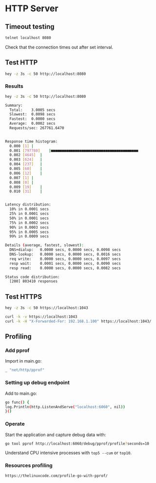 # HTTP Server

## Timeout testing

```sh
telnet localhost 8080
```

Check that the connection times out after set interval.  

## Test HTTP

```sh
hey -z 3s -c 50 http://localhost:8080
```

### Results

```sh
hey -z 3s -c 50 http://localhost:8080

Summary:
  Total:	3.0005 secs
  Slowest:	0.0098 secs
  Fastest:	0.0000 secs
  Average:	0.0002 secs
  Requests/sec:	267761.6470
  

Response time histogram:
  0.000 [1]	|
  0.001 [797780]	|■■■■■■■■■■■■■■■■■■■■■■■■■■■■■■■■■■■■■■■■
  0.002 [4645]	|
  0.003 [624]	|
  0.004 [237]	|
  0.005 [60]	|
  0.006 [12]	|
  0.007 [1]	|
  0.008 [0]	|
  0.009 [19]	|
  0.010 [31]	|


Latency distribution:
  10% in 0.0001 secs
  25% in 0.0001 secs
  50% in 0.0001 secs
  75% in 0.0002 secs
  90% in 0.0003 secs
  95% in 0.0005 secs
  99% in 0.0009 secs

Details (average, fastest, slowest):
  DNS+dialup:	0.0000 secs, 0.0000 secs, 0.0098 secs
  DNS-lookup:	0.0000 secs, 0.0000 secs, 0.0016 secs
  req write:	0.0000 secs, 0.0000 secs, 0.0097 secs
  resp wait:	0.0001 secs, 0.0000 secs, 0.0090 secs
  resp read:	0.0000 secs, 0.0000 secs, 0.0082 secs

Status code distribution:
  [200]	803410 responses
```

## Test HTTPS

```sh
hey -z 3s -c 50 https://localhost:1043

curl -k -v https://localhost:1043
curl -k -H "X-Forwarded-For: 192.168.1.100" https://localhost:1043/
```

## Profiling

### Add pprof

Import in main.go:

```sh
_ "net/http/pprof"
```

### Setting up debug endpoint

Add to main.go:

```sh
go func() {
log.Println(http.ListenAndServe("localhost:6060", nil))
}()
```

### Operate

Start the application and capture debug data with:

```sh
go tool pprof http://localhost:6060/debug/pprof/profile?seconds=10
```

Understand CPU intensive processes with `top5 --cum` or `top10`.

### Resources profiling

```html
https://thelinuxcode.com/profile-go-with-pprof/
```
